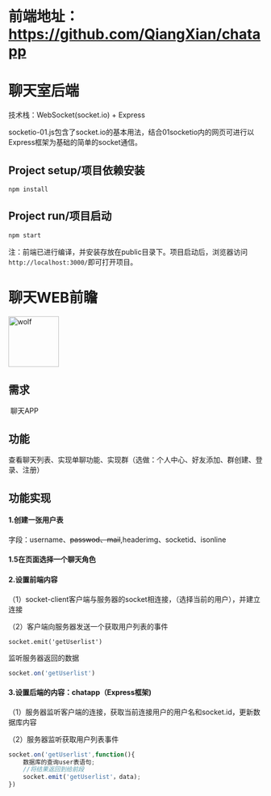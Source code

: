 # 前端地址：https://github.com/QiangXian/chatapp
# 聊天室后端

技术栈：WebSocket(socket.io) + Express

socketio-01.js包含了socket.io的基本用法，结合01socketio内的网页可进行以Express框架为基础的简单的socket通信。

## Project setup/项目依赖安装

```
npm install
```

## Project run/项目启动

``` javascript
npm start
```

注：前端已进行编译，并安装存放在public目录下。项目启动后，浏览器访问`http://localhost:3000/`即可打开项目。

# **聊天WEB前瞻**

<img src="C:\Users\lenovo\Desktop\wolf.JPG" alt="wolf" style="height:100px;display:inline" />

## 需求

​	聊天APP

## 功能

​	查看聊天列表、实现单聊功能、实现群（选做：个人中心、好友添加、群创建、登录、注册）

## 功能实现

#### 1.创建一张用户表

字段：username、~~passwod、mail~~,headerimg、socketid、isonline

#### 1.5在页面选择一个聊天角色



#### 2.设置前端内容

（1）socket-client客户端与服务器的socket相连接，（选择当前的用户），并建立连接

（2）客户端向服务器发送一个获取用户列表的事件

```javascript--
socket.emit('getUserlist')
```

监听服务器返回的数据

```javascript
socket.on('getUserlist')
```

#### 3.设置后端的内容：chatapp（Express框架)

（1）服务器监听客户端的连接，获取当前连接用户的用户名和socket.id，更新数据库内容

（2）服务器监听获取用户列表事件

```javascript
socket.on('getUserlist',function(){
    数据库的查询user表语句;
    //将结果返回到给前段
    socket.emit('getUserlist'，data);
})
```

